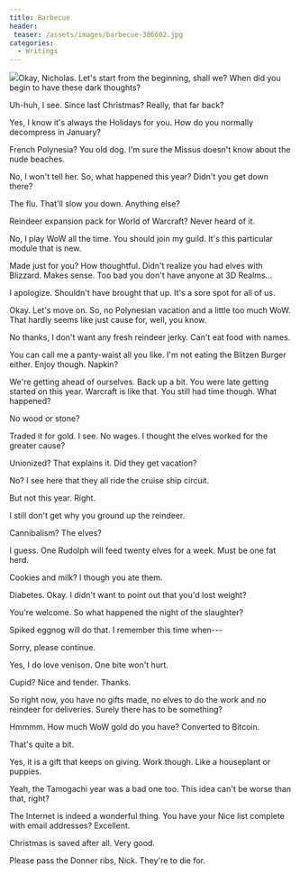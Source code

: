 ```yaml
---
title: Barbecue
header:
 teaser: /assets/images/barbecue-386602.jpg
categories:
  - Writings
---
```

<img src="https://douglangille.github.io/assets/images/barbecue-386602.jpg">Okay, Nicholas. Let's start from the beginning, shall we? When did you begin to have these dark thoughts?

Uh-huh, I see. Since last Christmas? Really, that far back?

Yes, I know it's always the Holidays for you. How do you normally decompress in January?

French Polynesia? You old dog. I'm sure the Missus doesn't know about the nude beaches.

No, I won't tell her. So, what happened this year? Didn't you get down there?

The flu. That'll slow you down. Anything else?

Reindeer expansion pack for World of Warcraft? Never heard of it.

No, I play WoW all the time. You should join my guild. It's this particular module that is new.

Made just for you? How thoughtful. Didn't realize you had elves with Blizzard. Makes sense. Too bad you don't have anyone at 3D Realms...

I apologize. Shouldn't have brought that up. It's a sore spot for all of us.

Okay. Let's move on. So, no Polynesian vacation and a little too much WoW. That hardly seems like just cause for, well, you know.

No thanks, I don't want any fresh reindeer jerky. Can't eat food with names.

You can call me a panty-waist all you like. I'm not eating the Blitzen Burger either. Enjoy though. Napkin?

We're getting ahead of ourselves. Back up a bit. You were late getting started on this year. Warcraft is like that. You still had time though. What happened?

No wood or stone?

Traded it for gold. I see. No wages. I thought the elves worked for the greater cause?

Unionized? That explains it. Did they get vacation?

No? I see here that they all ride the cruise ship circuit.

But not this year. Right.

I still don't get why you ground up the reindeer.

Cannibalism? The elves?

I guess. One Rudolph will feed twenty elves for a week. Must be one fat herd.

Cookies and milk? I though you ate them.

Diabetes. Okay. I didn't want to point out that you'd lost weight?

You're welcome. So what happened the night of the slaughter?

Spiked eggnog will do that. I remember this time when---

Sorry, please continue.

Yes, I do love venison. One bite won't hurt.

Cupid? Nice and tender. Thanks.

So right now, you have no gifts made, no elves to do the work and no reindeer for deliveries. Surely there has to be something?

Hmmmm. How much WoW gold do you have? Converted to Bitcoin.

That's quite a bit.

Yes, it is a gift that keeps on giving. Work though. Like a houseplant or puppies.

Yeah, the Tamogachi year was a bad one too. This idea can't be worse than that, right?

The Internet is indeed a wonderful thing. You have your Nice list complete with email addresses? Excellent.

Christmas is saved after all. Very good.

Please pass the Donner ribs, Nick. They're to die for.